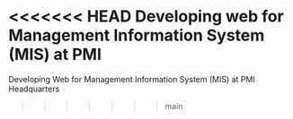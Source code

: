<<<<<<< HEAD
Developing web for Management Information System (MIS) at PMI
=======
Developing Web for Management Information System (MIS) at PMI Headquarters
>>>>>>> main

